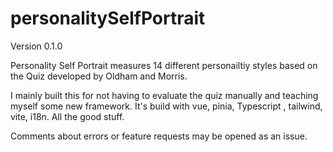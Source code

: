 # personalitySelfPortrait

Version 0.1.0

Personality Self Portrait measures 14 different personailtiy styles based on the Quiz developed by Oldham and Morris.

I mainly built this for not having to evaluate the quiz manually and teaching myself some new framework.
It's build with vue, pinia, Typescript , tailwind, vite, i18n. All the good stuff.

Comments about errors or feature requests may be opened as an issue.
